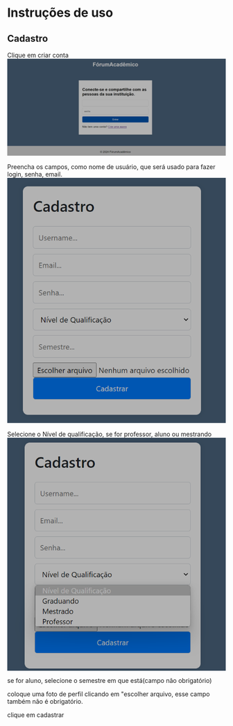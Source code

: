 # Instruções de uso

## Cadastro
Clique em criar conta
<img src="cadastro.png" width="1000px">

Preencha os campos, como nome de usuário, que será usado para fazer login, senha, email.
<img src="cadastro22.png" width="700px">

Selecione o Nível de qualificação, se for professor, aluno ou mestrando
<img src="cadastro33.png" width="700px" style="display: block; margin: 0 auto;">

se for aluno, selecione o semestre em que está(campo não obrigatório)

coloque uma foto de perfil clicando em "escolher arquivo, esse campo também não é obrigatório.

clique em cadastrar






